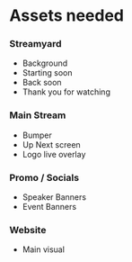 # Assets needed


### Streamyard
- Background
- Starting soon
- Back soon
- Thank you for watching

### Main Stream
- Bumper
- Up Next screen
- Logo live overlay

### Promo / Socials
- Speaker Banners
- Event Banners

### Website
- Main visual
